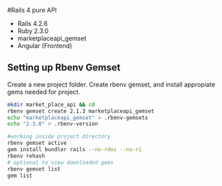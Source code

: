 #Rails 4 pure API

- Rails 4.2.6
- Ruby 2.3.0
- marketplaceapi_gemset
- Angular (Frontend)

Setting up Rbenv Gemset
--------------
Create a new project folder. Create rbenv gemset, and install appropiate gems needed for project.
```sh
mkdir market_place_api && cd
rbenv gemset create 2.1.3 marketplaceapi_gemset
echo "marketplaceapi_gemset" > .rbenv-gemsets
echo "2.3.0" > .rbenv-version

#working inside project directory
rbenv gemset active
gem install bundler rails --no-rdoc --no-ri
rbenv rehash
# optional to view downloaded gems
rbenv gemset list
gem list
```

